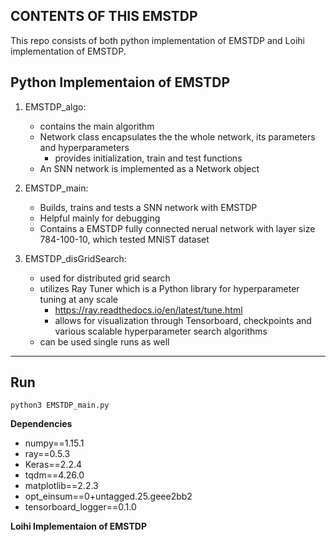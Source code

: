 CONTENTS OF THIS EMSTDP
---------------------
This repo consists of both python implementation of EMSTDP and Loihi implementation of EMSTDP.

**Python Implementaion of EMSTDP**
-------
1. EMSTDP_algo: 
   - contains the main algorithm 
   - Network class encapsulates the the whole network, its parameters and hyperparameters
      -  provides initialization, train and test functions
   - An SNN network is implemented as a Network object 
   
2. EMSTDP_main:
    - Builds, trains and tests a SNN network with EMSTDP
    - Helpful mainly for debugging
    - Contains a EMSTDP fully connected nerual network with layer size 784-100-10, which tested MNIST dataset
3. EMSTDP_disGridSearch:
    - used for distributed grid search
    - utilizes Ray Tuner which is a Python library for hyperparameter tuning at any scale
        - https://ray.readthedocs.io/en/latest/tune.html
        - allows for visualization through Tensorboard, checkpoints and various scalable hyperparameter search algorithms
    - can be used single runs as well
  -------
**Run**
------
```
python3 EMSTDP_main.py 
```
**Dependencies**
- numpy==1.15.1
- ray==0.5.3
- Keras==2.2.4
- tqdm==4.26.0
- matplotlib==2.2.3
- opt_einsum==0+untagged.25.geee2bb2
- tensorboard_logger==0.1.0

**Loihi Implementaion of EMSTDP**


















